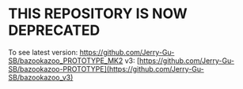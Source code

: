 # THIS REPOSITORY IS NOW DEPRECATED
To see latest version: https://github.com/Jerry-Gu-SB/bazookazoo_PROTOTYPE_MK2
v3: [https://github.com/Jerry-Gu-SB/bazookazoo-PROTOTYPE](https://github.com/Jerry-Gu-SB/bazookazoo_v3)
